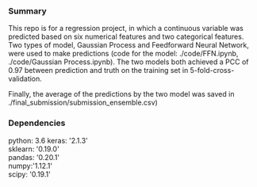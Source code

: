 ### Summary
This repo is for a regression project, in which a continuous variable was predicted based on six numerical features and two categorical features. <br />
Two types of model, Gaussian Process and Feedforward Neural Network, were used to make predictions (code for the model: ./code/FFN.ipynb, ./code/Gaussian Process.ipynb). The two models both achieved a PCC of 0.97 between prediction and truth on the training set in 5-fold-cross-validation.

Finally, the average of the predictions by the two model was saved in ./final_submission/submission_ensemble.csv)


### Dependencies
python: 3.6
keras: '2.1.3' <br />
sklearn: '0.19.0' <br />
pandas: '0.20.1' <br />
numpy:'1.12.1' <br /> 
scipy: '0.19.1' <br />

